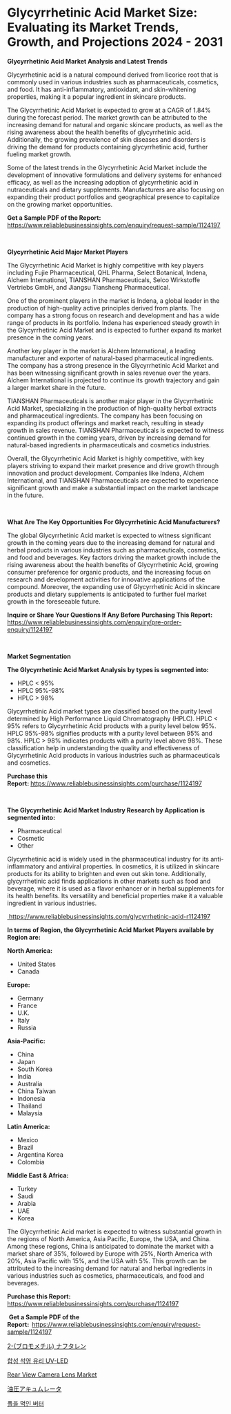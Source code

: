 <p><h1>Glycyrrhetinic Acid Market Size: Evaluating its Market Trends, Growth, and Projections 2024 - 2031</h1></p><p><strong>Glycyrrhetinic Acid Market Analysis and Latest Trends</strong></p>
<p><p>Glycyrrhetinic acid is a natural compound derived from licorice root that is commonly used in various industries such as pharmaceuticals, cosmetics, and food. It has anti-inflammatory, antioxidant, and skin-whitening properties, making it a popular ingredient in skincare products.</p><p>The Glycyrrhetinic Acid Market is expected to grow at a CAGR of 1.84% during the forecast period. The market growth can be attributed to the increasing demand for natural and organic skincare products, as well as the rising awareness about the health benefits of glycyrrhetinic acid. Additionally, the growing prevalence of skin diseases and disorders is driving the demand for products containing glycyrrhetinic acid, further fueling market growth.</p><p>Some of the latest trends in the Glycyrrhetinic Acid Market include the development of innovative formulations and delivery systems for enhanced efficacy, as well as the increasing adoption of glycyrrhetinic acid in nutraceuticals and dietary supplements. Manufacturers are also focusing on expanding their product portfolios and geographical presence to capitalize on the growing market opportunities.</p></p>
<p><strong>Get a Sample PDF of the Report:&nbsp;</strong> <a href="https://www.reliablebusinessinsights.com/enquiry/request-sample/1124197">https://www.reliablebusinessinsights.com/enquiry/request-sample/1124197</a></p>
<p>&nbsp;</p>
<p><strong>Glycyrrhetinic Acid Major Market Players</strong></p>
<p><p>The Glycyrrhetinic Acid Market is highly competitive with key players including Fujie Pharmaceutical, QHL Pharma, Select Botanical, Indena, Alchem International, TIANSHAN Pharmaceuticals, Selco Wirkstoffe Vertriebs GmbH, and Jiangsu Tiansheng Pharmaceutical.</p><p>One of the prominent players in the market is Indena, a global leader in the production of high-quality active principles derived from plants. The company has a strong focus on research and development and has a wide range of products in its portfolio. Indena has experienced steady growth in the Glycyrrhetinic Acid Market and is expected to further expand its market presence in the coming years.</p><p>Another key player in the market is Alchem International, a leading manufacturer and exporter of natural-based pharmaceutical ingredients. The company has a strong presence in the Glycyrrhetinic Acid Market and has been witnessing significant growth in sales revenue over the years. Alchem International is projected to continue its growth trajectory and gain a larger market share in the future.</p><p>TIANSHAN Pharmaceuticals is another major player in the Glycyrrhetinic Acid Market, specializing in the production of high-quality herbal extracts and pharmaceutical ingredients. The company has been focusing on expanding its product offerings and market reach, resulting in steady growth in sales revenue. TIANSHAN Pharmaceuticals is expected to witness continued growth in the coming years, driven by increasing demand for natural-based ingredients in pharmaceuticals and cosmetics industries.</p><p>Overall, the Glycyrrhetinic Acid Market is highly competitive, with key players striving to expand their market presence and drive growth through innovation and product development. Companies like Indena, Alchem International, and TIANSHAN Pharmaceuticals are expected to experience significant growth and make a substantial impact on the market landscape in the future.</p></p>
<p>&nbsp;</p>
<p><strong>What Are The Key Opportunities For Glycyrrhetinic Acid Manufacturers?</strong></p>
<p><p>The global Glycyrrhetinic Acid market is expected to witness significant growth in the coming years due to the increasing demand for natural and herbal products in various industries such as pharmaceuticals, cosmetics, and food and beverages. Key factors driving the market growth include the rising awareness about the health benefits of Glycyrrhetinic Acid, growing consumer preference for organic products, and the increasing focus on research and development activities for innovative applications of the compound. Moreover, the expanding use of Glycyrrhetinic Acid in skincare products and dietary supplements is anticipated to further fuel market growth in the foreseeable future.</p></p>
<p><strong>Inquire or Share Your Questions If Any Before Purchasing This Report:</strong> <a href="https://www.reliablebusinessinsights.com/enquiry/pre-order-enquiry/1124197">https://www.reliablebusinessinsights.com/enquiry/pre-order-enquiry/1124197</a></p>
<p>&nbsp;</p>
<p><strong>Market Segmentation</strong></p>
<p><strong>The Glycyrrhetinic Acid Market Analysis by types is segmented into:</strong></p>
<p><ul><li>HPLC < 95%</li><li>HPLC 95%-98%</li><li>HPLC > 98%</li></ul></p>
<p><p>Glycyrrhetinic Acid market types are classified based on the purity level determined by High Performance Liquid Chromatography (HPLC). HPLC < 95% refers to Glycyrrhetinic Acid products with a purity level below 95%. HPLC 95%-98% signifies products with a purity level between 95% and 98%. HPLC > 98% indicates products with a purity level above 98%. These classification help in understanding the quality and effectiveness of Glycyrrhetinic Acid products in various industries such as pharmaceuticals and cosmetics.</p></p>
<p><strong>Purchase this Report:&nbsp;</strong><a href="https://www.reliablebusinessinsights.com/purchase/1124197">https://www.reliablebusinessinsights.com/purchase/1124197</a></p>
<p>&nbsp;</p>
<p><strong>The Glycyrrhetinic Acid Market Industry Research by Application is segmented into:</strong></p>
<p><ul><li>Pharmaceutical</li><li>Cosmetic</li><li>Other</li></ul></p>
<p><p>Glycyrrhetinic acid is widely used in the pharmaceutical industry for its anti-inflammatory and antiviral properties. In cosmetics, it is utilized in skincare products for its ability to brighten and even out skin tone. Additionally, glycyrrhetinic acid finds applications in other markets such as food and beverage, where it is used as a flavor enhancer or in herbal supplements for its health benefits. Its versatility and beneficial properties make it a valuable ingredient in various industries.</p></p>
<p><a href="https://www.reliablebusinessinsights.com/glycyrrhetinic-acid-r1124197">&nbsp;https://www.reliablebusinessinsights.com/glycyrrhetinic-acid-r1124197</a></p>
<p><strong>In terms of Region, the Glycyrrhetinic Acid Market Players available by Region are:</strong></p>
<p>
    <p> <strong> North America: </strong>
        <ul>
            <li>United States</li>
            <li>Canada</li>
        </ul>
        </p> 
    <p> <strong> Europe: </strong>
        <ul>
            <li>Germany</li>
            <li>France</li>
            <li>U.K.</li>
            <li>Italy</li>
            <li>Russia</li>
        </ul>
        </p> 
    <p> <strong> Asia-Pacific: </strong>
        <ul>
            <li>China</li>
            <li>Japan</li>
            <li>South Korea</li>
            <li>India</li>
            <li>Australia</li>
            <li>China Taiwan</li>
            <li>Indonesia</li>
            <li>Thailand</li>
            <li>Malaysia</li>
        </ul>
        </p> 
    <p> <strong> Latin America: </strong>
        <ul>
            <li>Mexico</li>
            <li>Brazil</li>
            <li>Argentina Korea</li>
            <li>Colombia</li>
        </ul>
        </p> 
    <p> <strong> Middle East & Africa: </strong>
        <ul>
            <li>Turkey</li>
            <li>Saudi</li>
            <li>Arabia</li>
            <li>UAE</li>
            <li>Korea</li>
        </ul>
    </p>
    </p>
<p><p>The Glycyrrhetinic Acid market is expected to witness substantial growth in the regions of North America, Asia Pacific, Europe, the USA, and China. Among these regions, China is anticipated to dominate the market with a market share of 35%, followed by Europe with 25%, North America with 20%, Asia Pacific with 15%, and the USA with 5%. This growth can be attributed to the increasing demand for natural and herbal ingredients in various industries such as cosmetics, pharmaceuticals, and food and beverages.</p></p>
<p><strong>Purchase this Report: </strong><a href="https://www.reliablebusinessinsights.com/purchase/1124197">https://www.reliablebusinessinsights.com/purchase/1124197</a></p>
<p>&nbsp;<strong>Get a Sample PDF of the Report:&nbsp;&nbsp;</strong><a href="https://www.reliablebusinessinsights.com/enquiry/request-sample/1124197">https://www.reliablebusinessinsights.com/enquiry/request-sample/1124197</a></p>
<p><strong></strong></p>
<p><p><a href="https://medium.com/@xjdqtllf47/2024%E5%B9%B4%E3%81%8B%E3%82%892031%E5%B9%B4%E3%81%BE%E3%81%A7%E3%81%AE%E6%9C%9F%E9%96%93%E3%81%AB%E3%81%8A%E3%81%91%E3%82%8B2-%E3%83%96%E3%83%AD%E3%83%A2%E3%83%A1%E3%83%81%E3%83%AB-%E3%83%8A%E3%83%95%E3%82%BF%E3%83%AC%E3%83%B3%E5%B8%82%E5%A0%B4%E3%81%AE%E6%96%B0%E8%88%88%E3%83%88%E3%83%AC%E3%83%B3%E3%83%89%E3%81%A8%E5%B0%86%E6%9D%A5%E3%81%AE%E5%B1%95%E6%9C%9B-2c83821d4e57">2-(ブロモメチル) ナフタレン</a></p><p><a href="https://medium.com/@gminerid_63547/2024%EB%85%84%EB%B6%80%ED%84%B0-2031%EB%85%84%EA%B9%8C%EC%A7%80-%EC%9D%98-cagr%EB%A1%9C-%ED%99%95%EB%8C%80%EB%90%98%EB%8A%94-%ED%95%A9%EC%84%B1-%EC%84%B1-%EC%BF%BC%EC%B8%A0-%EC%9C%A0%EB%B8%8C%EC%9D%B4-led-%EC%8B%9C%EC%9E%A5-%EA%B7%9C%EB%AA%A8%EC%97%90-%EB%8C%80%ED%95%9C-%ED%86%B5%EC%B0%B0%EB%A0%A5-8cebb78d5d53">합성 석영 유리 UV-LED</a></p><p><a href="https://github.com/mauripalmi/Market-Research-Report-List-3/blob/main/rear-view-camera-lens-market.md">Rear View Camera Lens Market</a></p><p><a href="https://github.com/DeonBoer2023/Market-Research-Report-List-1/blob/main/3779250128671.md">油圧アキュムレータ</a></p><p><a href="https://github.com/RickyMetzDVM/Market-Research-Report-List-1/blob/main/4338835116041.md">풀을 먹인 버터</a></p></p>